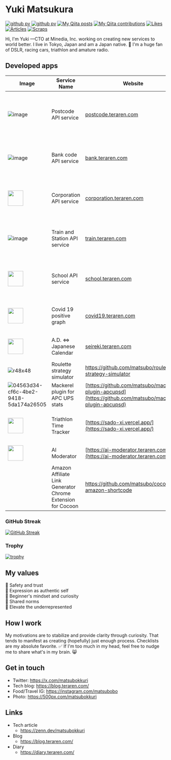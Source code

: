 # Yuki Matsukura

[![github pv](https://komarev.com/ghpvc/?username=matsubo)](https://github.com/matsubo)
[![github pv](https://img.shields.io/github/followers/matsubo?label=follow&logo=github&style=flat)](https://github.com/matsubo)
[![My Qiita posts](https://qiita-badge.apiapi.app/s/matsubo/posts.svg)](http://qiita.com/matsubo)
[![My Qiita contributions](https://qiita-badge.apiapi.app/s/matsubo/contributions.svg)](http://qiita.com/matsubo)
[![Likes](https://badgen.org/img/zenn/matsubokkuri/likes?style=plastic)](https://zenn.dev/matsubokkuri)
[![Articles](https://badgen.org/img/zenn/matsubokkuri/articles?style=plastic)](https://zenn.dev/matsubokkuri)
[![Scraps](https://badgen.org/img/zenn/matsubokkuri/scraps?style=plastic)](https://zenn.dev/matsubokkuri?tab=scraps)

Hi, I'm Yuki —CTO at Minedia, Inc. working on creating new services to world better. I live in Tokyo, Japan and am a Japan native. 🙌 I'm a huge fan of DSLR, racing cars, triathlon and amature radio. 


## Developed apps


| Image                                                                                         | Service Name              | Website                       | Technology Stack                                 |
|-----------------------------------------------------------------------------------------------|---------------------------|--------------------------------|--------------------------------------------------|
| ![image](https://github.com/matsubo/matsubo/assets/98103/6a612b1d-6057-49b1-883e-09956a6c0793) | Postcode API service      | [postcode.teraren.com](https://postcode.teraren.com/) | Ruby 3.4 + Ruby on Rails 8.0 + Cloudflare, SQLite, Rest API + GraphQL |
| ![image](https://github.com/matsubo/matsubo/assets/98103/36d7bb33-b50f-471b-9157-2ef13cfd9b59) | Bank code API service     | [bank.teraren.com](https://bank.teraren.com/)       | Ruby 3.4 + Ruby on Rails 8.0 + Cloudflare, SQLite, Rest API |
| <img src="https://github.com/user-attachments/assets/127bf526-8ed3-4111-9e0a-eab092cfbcfe" width="48" width="48"> | Corporation API service   | [corporation.teraren.com](https://corporation.teraren.com/) | Ruby 3.4 + Ruby on Rails 8.0 + Cloudflare, MySQL 8, Rest API |
| ![image](https://github.com/matsubo/matsubo/assets/98103/af5ee2a7-d2f9-4b04-aecb-d4e859da39df) | Train and Station API service   | [train.teraren.com](https://train.teraren.com/) | Ruby 3.4 + Ruby on Rails 8.0 + Cloudflare, SQLite, Rest API |
| <img src="https://github.com/user-attachments/assets/f57ddcc8-51f5-406b-a0c7-170a56227052" width="48" height="48"> | School API service   | [school.teraren.com](https://school.teraren.com/) | Ruby 3.4 + Ruby on Rails 8.0 + Cloudflare, SQLite, Rest API |
| <img src="https://github.com/matsubo/matsubo/assets/98103/2dd90f80-587c-473d-94fb-c8ca3132fa17" width="48"> | Covid 19 positive graph  | [covid19.teraren.com](https://covid19.teraren.com/) | Ruby 3.0 + Wordpress + Cloudflare, MySQL 8|
| <img src="https://github.com/matsubo/matsubo/assets/98103/f7817421-60ad-4c68-ada5-0029583c2c77" width="48"> | A.D. <=> Japanese Calendar  | [seireki.teraren.com](https://seireki.teraren.com/) | Ruby 3.4 + Ruby on Rails 8.0 +  Cloudflare |
| ![r48x48](https://github.com/matsubo/matsubo/assets/98103/3a564a84-717a-4fe6-8651-0ba85c3e0ba9) | Roulette strategy simulator | https://github.com/matsubo/roulett-strategy-simulator | Ruby 3.4 + Gnuplot |
| ![04563d34-cf6c-4be2-9418-5da174a26505](https://github.com/matsubo/matsubo/assets/98103/ce2ce477-0f05-4ce0-856a-fe7294ba4027) | Mackerel plugin for APC UPS stats | [https://github.com/matsubo/mackerel-plugin-apcupsd](https://github.com/matsubo/mackerel-plugin-apcupsd) | Golang |
| <img src="https://github.com/user-attachments/assets/0a118ccc-fce3-4689-9b84-db99e469c780" width="48"> | Triathlon Time Tracker | [https://sado-xi.vercel.app/](https://sado-xi.vercel.app/)| Front: React, Back: Python, Ruby, Gist |
| <img src="https://ai-moderator.teraren.com/icon.png" width="48" style="background-color: white"> | AI Moderator | [https://ai-moderator.teraren.com/](https://ai-moderator.teraren.com/)| Ruby 3.4 + Ruby on Rails 8.0 |
|  | Amazon Affiliate Link Generator Chrome Extension for Cocoon | https://github.com/matsubo/cocoon-amazon-shortcode | JavaScript |




### GitHub Streak
[![GitHub Streak](http://github-readme-streak-stats.herokuapp.com?user=matsubo&theme=tokyonight&hide_border=true)](https://git.io/streak-stats)


### Trophy
[![trophy](https://github-profile-trophy.vercel.app/?username=matsubo&theme=tokyonight&column=7
)](https://github.com/ryo-ma/github-profile-trophy)



## My values
💖 Safety and trust<br>
🌟 Expression as authentic self<br>
🍏 Beginner's mindset and curiosity<br>
🙌 Shared norms<br>
🚀 Elevate the underrepresented

## How I work
My motivations are to stabilize and provide clarity through curiosity.
That tends to manifest as creating (hopefully) just enough process.
Checklists are my absolute favorite. ✅ If I'm too much in my head, feel free to nudge me to share what's in my brain. 😸

## Get in touch
- Twitter: https://x.com/matsubokkuri
- Tech blog: https://blog.teraren.com/
- Food/Travel IG: https://instagram.com/matsubobo
- Photo: https://500px.com/matsubokkuri

## Links

- Tech article
  - https://zenn.dev/matsubokkuri
- Blog
  - https://blog.teraren.com/
- Diary
  - https://diary.teraren.com/
  
